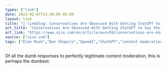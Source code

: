 ```yaml
---
types: ["link"]
date: 2023-02-07T13:30:05-05:00
layout: link
title: "🔗 linkblog: Conservatives Are Obsessed With Getting ChatGPT to Say the N-Word'"
art_title: "Conservatives Are Obsessed With Getting ChatGPT to Say the N-Word"
art_link: "https://www.vice.com/en/article/wxnv59/conservatives-are-obsessed-with-getting-chatgpt-to-say-the-n-word"
source: ["vice.com"]
tags: ["Elon Musk","Ben Shapiro","OpenAI","ChatGPT","content moderation"]
---
```

Of all the dumb responses to perfectly legitimate content moderation, this is perhaps the dumbest.  
 
